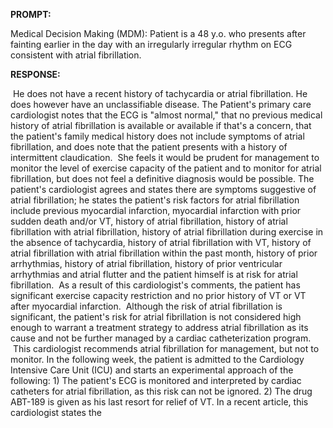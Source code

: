 **PROMPT:**

Medical Decision Making (MDM): Patient is a 48 y.o. who presents after fainting earlier in the day with an irregularly irregular rhythm on ECG consistent with atrial fibrillation. 

**RESPONSE:**

  He does not have a recent history of tachycardia or atrial fibrillation. He does however have an unclassifiable disease. The Patient's primary care cardiologist notes that the ECG is "almost normal," that no previous medical history of atrial fibrillation is available or available if that's a concern, that the patient's family medical history does not include symptoms of atrial fibrillation, and does note that the patient presents with a history of intermittent claudication.  She feels it would be prudent for management to monitor the level of exercise capacity of the patient and to monitor for atrial fibrillation, but does not feel a definitive diagnosis would be possible. The patient's cardiologist agrees and states there are symptoms suggestive of atrial fibrillation; he states the patient's risk factors for atrial fibrillation include previous myocardial infarction, myocardial infarction with prior sudden death and/or VT, history of atrial fibrillation, history of atrial fibrillation with atrial fibrillation, history of atrial fibrillation during exercise in the absence of tachycardia, history of atrial fibrillation with VT, history of atrial fibrillation with atrial fibrillation within the past month, history of prior arrhythmias, history of atrial fibrillation, history of prior ventricular arrhythmias and atrial flutter and the patient himself is at risk for atrial fibrillation.  As a result of this cardiologist's comments, the patient has significant exercise capacity restriction and no prior history of VT or VT after myocardial infarction.  Although the risk of atrial fibrillation is significant, the patient's risk for atrial fibrillation is not considered high enough to warrant a treatment strategy to address atrial fibrillation as its cause and not be further managed by a cardiac catheterization program.  This cardiologist recommends atrial fibrillation for management, but not to monitor. In the following week, the patient is admitted to the Cardiology Intensive Care Unit (ICU) and starts an experimental approach of the following: 1) The patient's ECG is monitored and interpreted by cardiac catheters for atrial fibrillation, as this risk can not be ignored. 2) The drug ABT-189 is given as his last resort for relief of VT. In a recent article, this cardiologist states the
